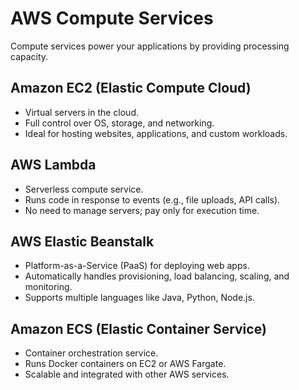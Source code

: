 #  AWS Compute Services

Compute services power your applications by providing processing capacity.

## Amazon EC2 (Elastic Compute Cloud)
- Virtual servers in the cloud.
- Full control over OS, storage, and networking.
- Ideal for hosting websites, applications, and custom workloads.

## AWS Lambda
- Serverless compute service.
- Runs code in response to events (e.g., file uploads, API calls).
- No need to manage servers; pay only for execution time.

## AWS Elastic Beanstalk
- Platform-as-a-Service (PaaS) for deploying web apps.
- Automatically handles provisioning, load balancing, scaling, and monitoring.
- Supports multiple languages like Java, Python, Node.js.

## Amazon ECS (Elastic Container Service)
- Container orchestration service.
- Runs Docker containers on EC2 or AWS Fargate.
- Scalable and integrated with other AWS services.